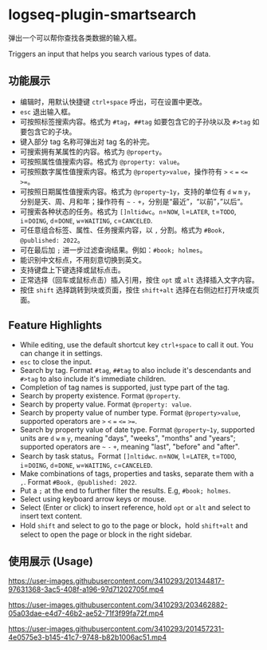 # logseq-plugin-smartsearch

弹出一个可以帮你查找各类数据的输入框。

Triggers an input that helps you search various types of data.

## 功能展示

- 编辑时，用默认快捷键 `ctrl+space` 呼出，可在设置中更改。
- `esc` 退出输入框。
- 可按照标签搜索内容。格式为 `#tag`，`##tag` 如要包含它的子孙块以及 `#>tag` 如要包含它的子块。
- 键入部分 tag 名称可弹出对 tag 名的补完。
- 可搜索拥有某属性的内容。格式为 `@property`。
- 可按照属性值搜索内容。格式为 `@property: value`。
- 可按照数字属性值搜索内容。格式为 `@property>value`，操作符有 `>` `<` `=` `<=` `>=`。
- 可按照日期属性值搜索内容。格式为 `@property~1y`，支持的单位有 `d` `w` `m` `y`，分别是天、周、月和年；操作符有 `~` `-` `+`，分别是“最近”，“以前”，”以后“。
- 可搜索各种状态的任务。格式为 `[]nltidwc`。`n`=`NOW`, `l`=`LATER`, `t`=`TODO`, `i`=`DOING`, `d`=`DONE`, `w`=`WAITING`, `c`=`CANCELED`.
- 可任意组合标签、属性、任务搜索内容，以 `,` 分割。格式为 `#Book, @published: 2022`。
- 可在最后加 `;` 进一步过滤查询结果。例如：`#book; holmes`。
- 能识别中文标点，不用刻意切换到英文。
- 支持键盘上下键选择或鼠标点击。
- 正常选择（回车或鼠标点击）插入引用，按住 `opt` 或 `alt` 选择插入文字内容。
- 按住 `shift` 选择跳转到块或页面，按住 `shift+alt` 选择在右侧边栏打开块或页面。

## Feature Highlights

- While editing, use the default shortcut key `ctrl+space` to call it out. You can change it in settings.
- `esc` to close the input.
- Search by tag. Format `#tag`, `##tag` to also include it's descendants and `#>tag` to also include it's immediate children.
- Completion of tag names is supported, just type part of the tag.
- Search by property existence. Format `@property`.
- Search by property value. Format `@property: value`.
- Search by property value of number type. Format `@property>value`, supported operators are `>` `<` `=` `<=` `>=`.
- Search by property value of date type. Format `@property~1y`, supported units are `d` `w` `m` `y`, meaning "days", "weeks", "months" and "years"; supported operators are `~` `-` `+`, meaning "last", "before" and "after".
- Search by task status。Format `[]nltidwc`. `n`=`NOW`, `l`=`LATER`, `t`=`TODO`, `i`=`DOING`, `d`=`DONE`, `w`=`WAITING`, `c`=`CANCELED`.
- Make combinations of tags, properties and tasks, separate them with a `,`. Format `#Book, @published: 2022`.
- Put a `;` at the end to further filter the results. E.g, `#book; holmes`.
- Select using keyboard arrow keys or mouse.
- Select (Enter or click) to insert reference, hold `opt` or `alt` and select to insert text content.
- Hold `shift` and select to go to the page or block，hold `shift+alt` and select to open the page or block in the right sidebar.

## 使用展示 (Usage)

https://user-images.githubusercontent.com/3410293/201344817-97631368-3ac5-408f-a196-97d71202705f.mp4

https://user-images.githubusercontent.com/3410293/203462882-05a03dae-e4d7-46b2-ae52-71f3f99fa72f.mp4

https://user-images.githubusercontent.com/3410293/201457231-4e0575e3-b145-41c7-9748-b82b1006ac51.mp4
